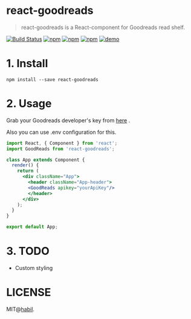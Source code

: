# react-goodreads

> react-goodreads is a React-component for Goodreads read shelf.

[![Build Status](https://travis-ci.org/habil/react-goodreads.svg?branch=master)](https://travis-ci.org/habil/react-goodreads)
[![npm](https://img.shields.io/npm/v/react-goodreads.svg)](https://www.npmjs.com/package/react-goodreads)
[![npm](https://img.shields.io/npm/dm/react-goodreads.svg)](https://www.npmjs.com/package/react-goodreads)
[![npm](https://img.shields.io/npm/l/react-goodreads.svg)](https://www.npmjs.com/package/react-goodreads)
[![demo](https://img.shields.io/badge/LiveDemo-ClickHere-ff69b4.svg)](https://www.habil.io/books/)


# 1. Install

```shell
npm install --save react-goodreads
```

# 2. Usage

Grab your Goodreads developer's key from [here](https://www.goodreads.com/api/keys) .

Also you can use .env configuration for this.

```jsx
import React, { Component } from 'react';
import GoodReads from 'react-goodreads';

class App extends Component {
  render() {
    return (
      <div className="App">
        <header className="App-header">
        <GoodReads apikey="yourApiKey"/>
        </header>
      </div>
    );
  }
}

export default App;
```

# 3. TODO

 - Custom styling

# LICENSE

MIT@[habil](https://github.com/habil).

